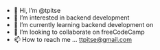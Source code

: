 - 👋 Hi, I’m @tpitse
- 👀 I’m interested in backend development
- 🌱 I’m currently learning backend development on 
- 💞️ I’m looking to collaborate on freeCodeCamp
- 📫 How to reach me ... ttpitse@gmail.com

<!---
tpitse/tpitse is a ✨ special ✨ repository because its `README.md` (this file) appears on your GitHub profile.
You can click the Preview link to take a look at your changes.
--->
